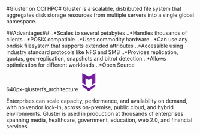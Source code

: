#Gluster on OCI HPC#
Gluster is a scalable, distributed file system that aggregates disk storage resources from multiple servers into a single global namespace.

##Advantages##
..*Scales to several petabytes
..*Handles thousands of clients
..*POSIX compatible
..*Uses commodity hardware
..*Can use any ondisk filesystem that supports extended attributes
..*Accessible using industry standard protocols like NFS and SMB
..*Provides replication, quotas, geo-replication, snapshots and bitrot detection
..*Allows optimization for different workloads
..*Open Source

640px-glusterfs_architecture
![alt text](https://github.com/adam-p/markdown-here/raw/master/src/common/images/icon48.png "Logo Title Text 1")

Enterprises can scale capacity, performance, and availability on demand, with no vendor lock-in, across on-premise, public cloud, and hybrid environments. Gluster is used in production at thousands of enterprises spanning media, healthcare, government, education, web 2.0, and financial services.

